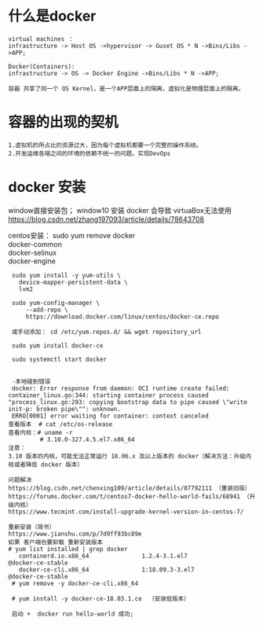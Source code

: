 # 什么是docker
    virtual machines ：
    infrastructure -> Host OS ->hypervisor -> Guset OS * N ->Bins/Libs ->APP;
    
    Docker(Containers): 
    infrastructure -> OS -> Docker Engine ->Bins/Libs * N ->APP;
    
    容器 共享了同一个 OS Kernel，是一个APP层面上的隔离，虚拟化是物理层面上的隔离。
    
    
# 容器的出现的契机
    1.虚拟机的所占比的资源过大，因为每个虚拟机都要一个完整的操作系统。
    2.开发运维各端之间的环境的依赖不统一的问题。实现DevOps
    
    
# docker 安装

window直接安装包；
window10 安装 docker 会导致 virtuaBox无法使用 
https://blog.csdn.net/zhang197093/article/details/78643708

centos安装：
     sudo yum remove docker \
                      docker-common \
                      docker-selinux \
                      docker-engine
     
     sudo yum install -y yum-utils \
       device-mapper-persistent-data \
       lvm2
       
     sudo yum-config-manager \
         --add-repo \
         https://download.docker.com/linux/centos/docker-ce.repo
         
     或手动添加： cd /etc/yum.repos.d/ && wget repository_url
         
     sudo yum install docker-ce
     
     sudo systemctl start docker
     
     
     -本地碰到错误
     docker: Error response from daemon: OCI runtime create failed: container_linux.go:344: starting container process caused "process_linux.go:293: copying bootstrap data to pipe caused \"write init-p: broken pipe\"": unknown.
     ERRO[0001] error waiting for container: context canceled
    查看版本  # cat /etc/os-release 
    查看内核：# uname -r   
             # 3.10.0-327.4.5.el7.x86_64
    注意：
    3.10 版本的内核，可能无法正常运行 18.06.x 及以上版本的 docker（解决方法：升级内核或者降低 docker 版本）
    
    问题解决
    https://blog.csdn.net/chenxing109/article/details/87792111 （重装旧版）
    https://forums.docker.com/t/centos7-docker-hello-world-fails/68941 （升级内核）
    https://www.tecmint.com/install-upgrade-kernel-version-in-centos-7/
    
    重新安装（简书）
    https://www.jianshu.com/p/7d9ff93bc89e
    如果 客户端也要卸载 重新安装版本
    # yum list installed | grep docker
       containerd.io.x86_64               1.2.4-3.1.el7              @docker-ce-stable
       docker-ce-cli.x86_64               1:18.09.3-3.el7            @docker-ce-stable
     # yum remove -y docker-ce-cli.x86_64 
    
     # yum install -y docker-ce-18.03.1.ce  （安装低版本）
   
     启动 +  docker run hello-world 成功;
   
    
